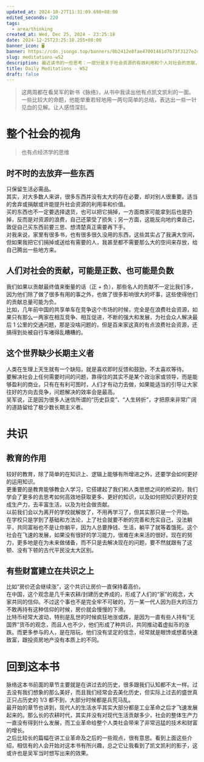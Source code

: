 ```yaml
---
updated_at: 2024-10-27T11:31:09.698+08:00
edited_seconds: 220
tags:
  - area/thinking
created_at: Wed, Dec 25, 2024 - 23:25:18
date: 2024-12-25T23:25:18.255+08:00
banner_icon: 🖥
banner: https://cdn.jsongo.top/banners/0b2412e8fae47001461d7b73f3127e2d.jpg
slug: meditations-w52
description: 最近读书的一些思考：一部分是关于社会资源的有效利用和个人对社会的贡献，讨论适度舍弃不必要的物品可以提升资源利用率，并提到名人的贡献不一定总是正数。另外还探讨了长期主义的重要性，认为解决社会问题需要依靠盈利的商业模式，而不是短期的政治决策。
title: Daily Meditations - W52
draft: false
---
```

 > 这两周都在看吴军的新书《脉络》，从书中我读出他有点凯文凯利的一面。一些比较大的命题，他能举重若轻地用一两句简单的总结，表达出一些一针见血的见解。让人感悟深刻。
# 整个社会的视角
>  也有点经济学的思维
## 时不时的去放弃一些东西
只保留生活必需品。  
其实，对大多数人来讲，很多东西并没有太大的存在必要，却对别人很重要。适当的舍弃或捐献或许能提升社会资源的利用率和价值。  
买的东西也不一定要选择退货，也可以把它捐掉，一方面商家可能拿到后也是扔掉，反而是对资源的浪费，自己还蒙受了损失；另一方面，这能反向地约束自己，敦促自己买东西前要三思、想清楚真正需要再下手。  
对我来说，家里有很多书，也有很多很久没用的东西，这些其实占了我满大空间，但如果我把它们捐掉或送给有需要的人，我甚至都不需要那么大的空间来存放，给自己腾出一些地方来。
## 人们对社会的贡献，可能是正数、也可能是负数
我们如果以贡献最终值来衡量的话（正 + 负），那些名人的贡献不一定比我们多，因为他们除了做了很多有用的事之外，也做了很多影响很大的坏事，这些使得他们的贡献总量可能为负。  
比如，几年前中国的共享单车在竞争这个市场的时候，完全是在浪费社会资源，如果只有那么一两家在相互竞争、相互促进，不断的强大和发展，为社会众人解决最后 1 公里的交通问题，那是没啥问题的，但是百来家这真的有点浪费社会资源，还搞得到处被自行车堵得乱糟糟的。
## 这个世界缺少长期主义者
人类在生理上天生就有一个缺陷，就是喜欢即时反馈和鼓励，不太喜欢等待。  
要解决社会上任何需要时间的问题，靠得住的其实不是某个政治家或领导，而是能够盈利的商业，只有在有利可图时，人们才有动力去做，如果能适当的引导让大家往好的方向去竞争，问题解决的效率会是最高。  
吴军说，正是因为很多人迷信所谓的“历史巨变”、“人生转折”，才把原来非常广阔的道路留给了极少数长期主义者。

# 共识
## 教育的作用
较好的教育，除了简单的在知识上、逻辑上能够有所增进之外，还要学会如何更好的运用知识。  
更重要的是教育能够教会人学习，它搭建起了我们和人类思想之间的桥梁的，我们学会了更多的去思考如何高效地获取更多、更好的知识，以及如何把知识更好的变成生产力，去丰富生活，以及为社会做贡献。  
以前我们会以为离开的学校就解放了，不用再学习了，但其实那只是一个开始。  
在学校只是学到了基础和方法论，上了社会就要不断的完善和充实自己，没法躺平，共同富裕也不是让你躺平，因为人总要挣钱、生活，躺平了就等着饿死。这个社会在飞速的发展，如果没有很好的学习能力，很难在未来活的很好。现在的努力，更多地是在为未来做储备，而不只是去解决现在的问题，要不然就跟有了这顿、没有下顿的古代平民没太大区别。
## 有些财富建立在共识之上
比如“房价还会继续涨”，这个共识让房价一直保持着高价。  
在中国，这个观念是几千来农耕/封建历史养成的，形成了人们的“家”的观念，大家共同的信仰。不过这个事也不是完全牢不可破的，万一某一代人因为巨大的压力不敢再持有这种信仰的时候，房价就会慢慢的下滑。  
比特币经常大波动，特别是乱世的时候疯狂地涨或跌，是因为一直有些人持有“无国界”货币的观念，而且人也不少，他们形成了种共识，共同推动着虚拟币的涨跌。而更多参与的人，是在陪玩，他们没有坚定的信念，经常就是眼馋或想着快速致富，跟投资房地产没有本质上的不同。

# 回到这本书
脉络这本书前面的章节主要就是在讲过去的历史，很多跟我们认知都不太一样。过去没有我们想象的那么美好，而且我们经常会去美化历史，但实际上过去的盛世真正只占历史的 1/3 都不到，大部分时候都是兵荒马乱。  
最开始的章节也讲到，现代人的生活水平其实大部分都是工业革命之后才飞速发展起来的。那么长的农耕时代，其实并没有对现代生活贡献多少，社会的整体生产力一直没有得到什么发展，而工业革命给整个人类社会带来了非常迅猛的技术和财富的增长。  
之后比较长的篇幅在讲工业革命及之后的一些观点，很有意思。看到上面这些介绍，相信有的人会开始对这本书有所兴趣，总之它让我看到了凯文凯利的影子，这或许也是吴军当时想写出来的效果。

